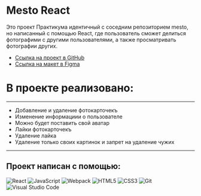 # Mesto React
Это проект Практикума идентичный с соседним репозиторием mesto, но написанный с помощью React, где пользователь сможет делиться фотографими с другими пользователями, а также просматривать фотографии других. 

* [Ссылка на проект в GitHub](https://andreymazer.github.io/mesto-react-auth)
* [Ссылка на макет в Figma](https://www.figma.com/file/2cn9N9jSkmxD84oJik7xL7/JavaScript.-Sprint-4?node-id=0%3A1)

# В проекте реализовано:
---
- Добавление и удаление фотокарточекъ
- Изменение информациии о пользователе
- Можно будет поставить свой аватар
- Лайки фотокарточекъ
- Удаление лайка
- Удаление только своих картинок и запрет на удаление чужих
---

## Проект написан с помощью:
![React](https://img.shields.io/badge/-React-090909?style=for-the-badge&logo=React) 
![JavaScript](https://img.shields.io/badge/-JavaScript-090909?style=for-the-badge&logo=JavaScript)
![Webpack](https://img.shields.io/badge/-Webpack-090909?style=for-the-badge&logo=Webpack)
![HTML5](https://img.shields.io/badge/-HTML5-090909?style=for-the-badge&logo=HTML5)
![CSS3](https://img.shields.io/badge/-CSS3-090909?style=for-the-badge&logo=CSS3)
![Git](https://img.shields.io/badge/git-%23F05033.svg?style=for-the-badge&logo=git&logoColor=white)
![Visual Studio Code](https://img.shields.io/badge/Visual%20Studio%20Code-0078d7.svg?style=for-the-badge&logo=visual-studio-code&logoColor=white)
